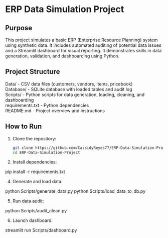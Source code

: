 ERP Data Simulation Project
===========================

Purpose
-------
This project simulates a basic ERP (Enterprise Resource Planning) system using synthetic data. It includes automated auditing of potential data issues and a Streamlit dashboard for visual reporting. It demonstrates skills in data generation, validation, and dashboarding using Python.

Project Structure
-----------------
Data/             - CSV data files (customers, vendors, items, pricebook)  
Database/         - SQLite database with loaded tables and audit log  
Scripts/          - Python scripts for data generation, loading, cleaning, and dashboarding  
requirements.txt  - Python dependencies  
README.md         - Project overview and instructions  

How to Run
----------
1. Clone the repository:
   ```bash
   git clone https://github.com/CassidyReyes77/ERP-Data-Simulation-Project.git
   cd ERP-Data-Simulation-Project

   
2. Install dependencies:
   
pip install -r requirements.txt


4. Generate and load data:
   
python Scripts/generate_data.py
python Scripts/load_data_to_db.py


5. Run data audit:
   
python Scripts/audit_clean.py


6. Launch dashboard:

streamlit run Scripts/dashboard.py
